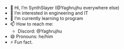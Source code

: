 - 👋 Hi, I’m SynthSlayer (@Yaghrujhu everywhere else)
- 👀 I’m interested in engineering and IT
- 🌱 I’m currently learning to program
- 📫 How to reach me:
  - Discord: @Yaghrujhu
- 😄 Pronouns: he/him
- ⚡ Fun fact.

<!---
SynthSlayer/SynthSlayer is a ✨ special ✨ repository because its `README.md` (this file) appears on your GitHub profile.
You can click the Preview link to take a look at your changes.
--->
